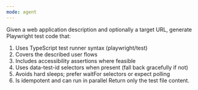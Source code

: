 ```yaml
---
mode: agent
---
```

Given a web application description and optionally a target URL, generate Playwright test code that:
1. Uses TypeScript test runner syntax (playwright/test)
2. Covers the described user flows
3. Includes accessibility assertions where feasible
4. Uses data-test-id selectors when present (fall back gracefully if not)
5. Avoids hard sleeps; prefer waitFor selectors or expect polling
6. Is idempotent and can run in parallel
Return only the test file content.

